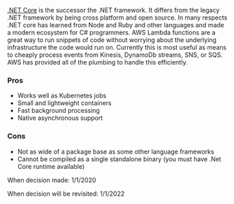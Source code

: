 [.NET Core](https://docs.microsoft.com/en-us/dotnet/core/about) is the successor the .NET framework. It differs from the legacy .NET framework by being cross platform and open source. In many respects .NET core has learned from Node and Ruby and other languages and made a modern ecosystem for C# programmers. AWS Lambda functions are a great way to run snippets of code without worrying about the underlying infrastructure the code would run on. Currently this is most useful as means to cheaply process events from Kinesis, DynamoDb streams, SNS, or SQS. AWS has provided all of the plumbing to handle this efficiently. 

### Pros
* Works well as Kubernetes jobs
* Small and lightweight containers
* Fast background processing
* Native asynchronous support

### Cons
* Not as wide of a package base as some other language frameworks
* Cannot be compiled as a single standalone binary (you must have .Net Core runtime available)


When decision made: 1/1/2020

When decision will be revisited: 1/1/2022